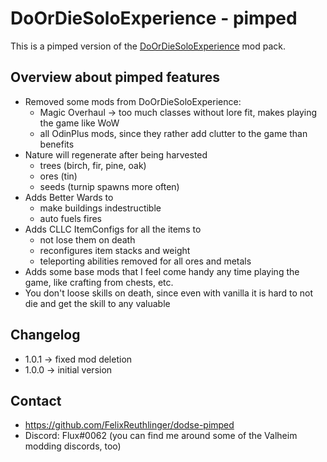 # DoOrDieSoloExperience - pimped

This is a pimped version of the
[DoOrDieSoloExperience](https://valheim.thunderstore.io/package/Horem/DoOrDieSoloExperience/) mod pack.

## Overview about pimped features

* Removed some mods from DoOrDieSoloExperience:
  * Magic Overhaul -> too much classes without lore fit, makes playing the game like WoW
  * all OdinPlus mods, since they rather add clutter to the game than benefits
* Nature will regenerate after being harvested
    * trees (birch, fir, pine, oak)
    * ores (tin)
    * seeds (turnip spawns more often)
* Adds Better Wards to
    * make buildings indestructible
    * auto fuels fires
* Adds CLLC ItemConfigs for all the items to
    * not lose them on death
    * reconfigures item stacks and weight
    * teleporting abilities removed for all ores and metals
* Adds some base mods that I feel come handy any time playing the game, like crafting from chests, etc.
* You don't loose skills on death, since even with vanilla it is hard to not die and get the skill to any
  valuable

## Changelog

* 1.0.1 -> fixed mod deletion
* 1.0.0 -> initial version

## Contact

* https://github.com/FelixReuthlinger/dodse-pimped
* Discord: Flux#0062 (you can find me around some of the Valheim modding discords, too)
